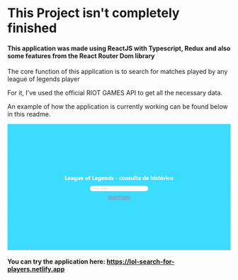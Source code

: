 <h1>This Project isn't completely finished</h1>
<h4>This application was made using ReactJS with Typescript, Redux and also some features from the React Router Dom library</h4>

<p>The core function of this application is to search for matches played by any league of legends player</p>
<p>For it, I've used the official RIOT GAMES API to get all the necessary data.</p>
<p>An example of how the application is currently working can be found below in this readme.</p>

<img src="./readmeExampleGif/readmeGif.gif" />

<strong>You can try the application here: https://lol-search-for-players.netlify.app</strong>
